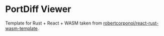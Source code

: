 # PortDiff Viewer

Template for Rust + React + WASM taken from [robertcorponoi/react-rust-wasm-template](https://github.com/robertcorponoi/react-rust-wasm-template).
